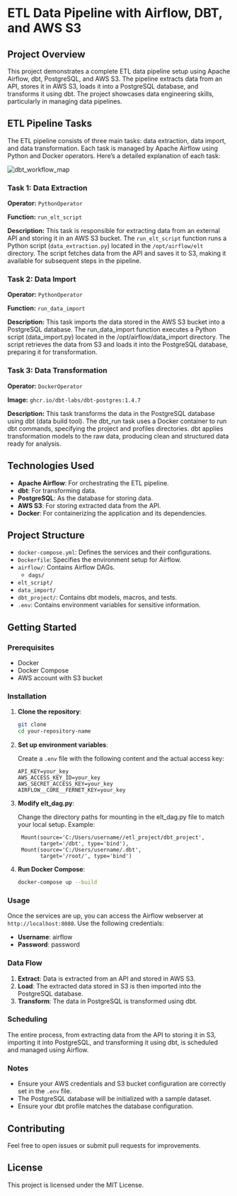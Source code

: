 # ETL Data Pipeline with Airflow, DBT, and AWS S3

## Project Overview

This project demonstrates a complete ETL data pipeline setup using Apache Airflow, dbt, PostgreSQL, and AWS S3. The pipeline extracts data from an API, stores it in AWS S3, loads it into a PostgreSQL database, and transforms it using dbt. The project showcases data engineering skills, particularly in managing data pipelines.

## ETL Pipeline Tasks

The ETL pipeline consists of three main tasks: data extraction, data import, and data transformation. Each task is managed by Apache Airflow using Python and Docker operators. Here’s a detailed explanation of each task:

![dbt_workflow_map](https://github.com/jacktse0225/elt_project/assets/122648649/e7251d2f-39a4-495d-a584-edb9bfa992ea)


### Task 1: Data Extraction

**Operator:** `PythonOperator`

**Function:** `run_elt_script`

**Description:** This task is responsible for extracting data from an external API and storing it in an AWS S3 bucket. The `run_elt_script` function runs a Python script (`data_extraction.py`) located in the `/opt/airflow/elt` directory. The script fetches data from the API and saves it to S3, making it available for subsequent steps in the pipeline.

### Task 2: Data Import

**Operator:** `PythonOperator`

**Function:** `run_data_import`

**Description:** This task imports the data stored in the AWS S3 bucket into a PostgreSQL database. The run_data_import function executes a Python script (data_import.py) located in the /opt/airflow/data_import directory. The script retrieves the data from S3 and loads it into the PostgreSQL database, preparing it for transformation.

### Task 3: Data Transformation
**Operator:** `DockerOperator`

**Image:** `ghcr.io/dbt-labs/dbt-postgres:1.4.7`

**Description:** This task transforms the data in the PostgreSQL database using dbt (data build tool). The dbt_run task uses a Docker container to run dbt commands, specifying the project and profiles directories. dbt applies transformation models to the raw data, producing clean and structured data ready for analysis.

## Technologies Used

- **Apache Airflow**: For orchestrating the ETL pipeline.
- **dbt**: For transforming data.
- **PostgreSQL**: As the database for storing data.
- **AWS S3**: For storing extracted data from the API.
- **Docker**: For containerizing the application and its dependencies.

## Project Structure

- `docker-compose.yml`: Defines the services and their configurations.
- `Dockerfile`: Specifies the environment setup for Airflow.
- `airflow/`: Contains Airflow DAGs.
  - `dags/`
- `elt_script/`
- `data_import/`
- `dbt_project/`: Contains dbt models, macros, and tests.
- `.env`: Contains environment variables for sensitive information.

## Getting Started

### Prerequisites

- Docker
- Docker Compose
- AWS account with S3 bucket

### Installation

1. **Clone the repository**:

    ```bash
    git clone
    cd your-repository-name
    ```

2. **Set up environment variables**:

    Create a `.env` file with the following content and the actual access key:

    ```env
    API_KEY=your_key
    AWS_ACCESS_KEY_ID=your_key
    AWS_SECRET_ACCESS_KEY=your_key
    AIRFLOW__CORE__FERNET_KEY=your_key
    ```

3. **Modify elt_dag.py**:

    Change the directory paths for mounting in the elt_dag.py file to match your local setup.
    Example:
   ```
    Mount(source='C:/Users/username//etl_project/dbt_project',
          target='/dbt', type='bind'),
    Mount(source='C:/Users/username/.dbt',
          target='/root/', type='bind')
   ```
5. **Run Docker Compose**:

    ```bash
    docker-compose up --build
    ```

### Usage

Once the services are up, you can access the Airflow webserver at `http://localhost:8080`. Use the following credentials:

- **Username**: airflow
- **Password**: password

### Data Flow

1. **Extract**: Data is extracted from an API and stored in AWS S3.
2. **Load**: The extracted data stored in S3 is then imported into the PostgreSQL database.
3. **Transform**: The data in PostgreSQL is transformed using dbt.

### Scheduling

The entire process, from extracting data from the API to storing it in S3, importing it into PostgreSQL, and transforming it using dbt, is scheduled and managed using Airflow.

### Notes

- Ensure your AWS credentials and S3 bucket configuration are correctly set in the `.env` file.
- The PostgreSQL database will be initialized with a sample dataset.
- Ensure your dbt profile matches the database configuration.

## Contributing

Feel free to open issues or submit pull requests for improvements.

## License

This project is licensed under the MIT License.
